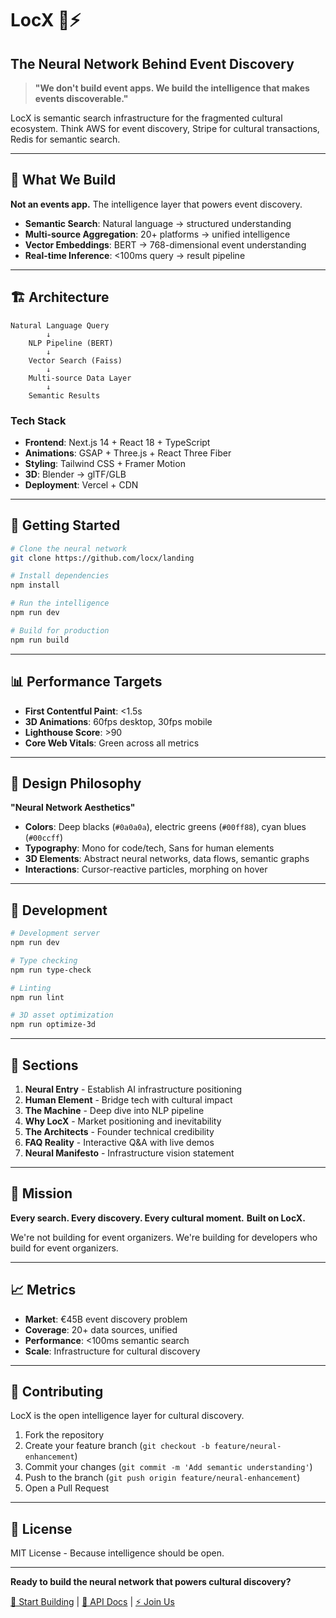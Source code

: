 # LocX 🧠⚡
## The Neural Network Behind Event Discovery

> **"We don't build event apps. We build the intelligence that makes events discoverable."**

LocX is semantic search infrastructure for the fragmented cultural ecosystem. Think AWS for event discovery, Stripe for cultural transactions, Redis for semantic search.

---

## 🎯 What We Build

**Not an events app.** The intelligence layer that powers event discovery.

- **Semantic Search**: Natural language → structured understanding
- **Multi-source Aggregation**: 20+ platforms → unified intelligence
- **Vector Embeddings**: BERT → 768-dimensional event understanding
- **Real-time Inference**: <100ms query → result pipeline

---

## 🏗️ Architecture

```
Natural Language Query
        ↓
    NLP Pipeline (BERT)
        ↓
    Vector Search (Faiss)
        ↓
    Multi-source Data Layer
        ↓
    Semantic Results
```

### Tech Stack
- **Frontend**: Next.js 14 + React 18 + TypeScript
- **Animations**: GSAP + Three.js + React Three Fiber
- **Styling**: Tailwind CSS + Framer Motion
- **3D**: Blender → glTF/GLB
- **Deployment**: Vercel + CDN

---

## 🚀 Getting Started

```bash
# Clone the neural network
git clone https://github.com/locx/landing

# Install dependencies
npm install

# Run the intelligence
npm run dev

# Build for production
npm run build
```

---

## 📊 Performance Targets

- **First Contentful Paint**: <1.5s
- **3D Animations**: 60fps desktop, 30fps mobile
- **Lighthouse Score**: >90
- **Core Web Vitals**: Green across all metrics

---

## 🎨 Design Philosophy

**"Neural Network Aesthetics"**

- **Colors**: Deep blacks (`#0a0a0a`), electric greens (`#00ff88`), cyan blues (`#00ccff`)
- **Typography**: Mono for code/tech, Sans for human elements
- **3D Elements**: Abstract neural networks, data flows, semantic graphs
- **Interactions**: Cursor-reactive particles, morphing on hover

---

## 🔧 Development

```bash
# Development server
npm run dev

# Type checking
npm run type-check

# Linting
npm run lint

# 3D asset optimization
npm run optimize-3d
```

---

## 📱 Sections

1. **Neural Entry** - Establish AI infrastructure positioning
2. **Human Element** - Bridge tech with cultural impact
3. **The Machine** - Deep dive into NLP pipeline
4. **Why LocX** - Market positioning and inevitability
5. **The Architects** - Founder technical credibility
6. **FAQ Reality** - Interactive Q&A with live demos
7. **Neural Manifesto** - Infrastructure vision statement

---

## 🎯 Mission

**Every search. Every discovery. Every cultural moment.**
**Built on LocX.**

We're not building for event organizers.
We're building for developers who build for event organizers.

---

## 📈 Metrics

- **Market**: €45B event discovery problem
- **Coverage**: 20+ data sources, unified
- **Performance**: <100ms semantic search
- **Scale**: Infrastructure for cultural discovery

---

## 🤝 Contributing

LocX is the open intelligence layer for cultural discovery.

1. Fork the repository
2. Create your feature branch (`git checkout -b feature/neural-enhancement`)
3. Commit your changes (`git commit -m 'Add semantic understanding'`)
4. Push to the branch (`git push origin feature/neural-enhancement`)
5. Open a Pull Request

---

## 📄 License

MIT License - Because intelligence should be open.

---

**Ready to build the neural network that powers cultural discovery?**

[🚀 Start Building](https://locx.io) | [🧠 API Docs](https://docs.locx.io) | [⚡ Join Us](mailto:team@locx.io) 